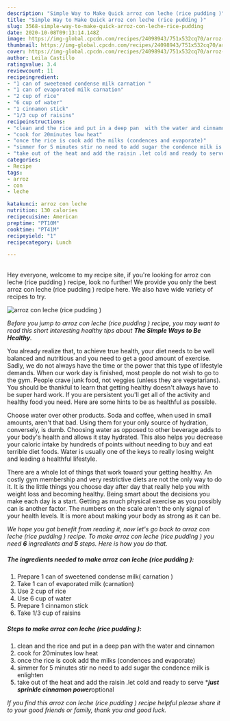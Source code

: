 ```yaml
---
description: "Simple Way to Make Quick arroz con leche (rice pudding )"
title: "Simple Way to Make Quick arroz con leche (rice pudding )"
slug: 3568-simple-way-to-make-quick-arroz-con-leche-rice-pudding
date: 2020-10-08T09:13:14.148Z
image: https://img-global.cpcdn.com/recipes/24098943/751x532cq70/arroz-con-leche-rice-pudding-recipe-main-photo.jpg
thumbnail: https://img-global.cpcdn.com/recipes/24098943/751x532cq70/arroz-con-leche-rice-pudding-recipe-main-photo.jpg
cover: https://img-global.cpcdn.com/recipes/24098943/751x532cq70/arroz-con-leche-rice-pudding-recipe-main-photo.jpg
author: Leila Castillo
ratingvalue: 3.4
reviewcount: 11
recipeingredient:
- "1 can of sweetened condense milk carnation "
- "1 can of evaporated milk carnation"
- "2 cup of rice"
- "6 cup of water"
- "1 cinnamon stick"
- "1/3 cup of raisins"
recipeinstructions:
- "clean and the rice and put in a deep pan  with the water and cinnamon"
- "cook for 20minutes low heat"
- "once the rice is cook add the milks (condences and evaporate)"
- "simmer for 5 minutes stir no need to add sugar the condence milk is enlighten"
- "take out of the heat and add the raisin .let cold and ready to serve ****just sprinkle cinnamon power***optional"
categories:
- Recipe
tags:
- arroz
- con
- leche

katakunci: arroz con leche 
nutrition: 130 calories
recipecuisine: American
preptime: "PT10M"
cooktime: "PT41M"
recipeyield: "1"
recipecategory: Lunch

---
```

<br>
Hey everyone, welcome to my recipe site, if you're looking for arroz con leche (rice pudding ) recipe, look no further! We provide you only the best arroz con leche (rice pudding ) recipe here. We also have wide variety of recipes to try.
<br>


![arroz con leche (rice pudding )](https://img-global.cpcdn.com/recipes/24098943/751x532cq70/arroz-con-leche-rice-pudding-recipe-main-photo.jpg)

<i>Before you jump to arroz con leche (rice pudding ) recipe, you may want to read this short interesting healthy tips about <strong>The Simple Ways to Be Healthy</strong>.</i>

You already realize that, to achieve true health, your diet needs to be well balanced and nutritious and you need to get a good amount of exercise. Sadly, we do not always have the time or the power that this type of lifestyle demands. When our work day is finished, most people do not wish to go to the gym. People crave junk food, not veggies (unless they are vegetarians). You should be thankful to learn that getting healthy doesn't always have to be super hard work. If you are persistent you'll get all of the activity and healthy food you need. Here are some hints to be as healthful as possible.

Choose water over other products. Soda and coffee, when used in small amounts, aren't that bad. Using them for your only source of hydration, conversely, is dumb. Choosing water as opposed to other beverage adds to your body's health and allows it stay hydrated. This also helps you decrease your caloric intake by hundreds of points without needing to buy and eat terrible diet foods. Water is usually one of the keys to really losing weight and leading a healthful lifestyle.

There are a whole lot of things that work toward your getting healthy. An costly gym membership and very restrictive diets are not the only way to do it. It is the little things you choose day after day that really help you with weight loss and becoming healthy. Being smart about the decisions you make each day is a start. Getting as much physical exercise as you possibly can is another factor. The numbers on the scale aren't the only signal of your health levels. It is more about making your body as strong as it can be. 


<i>We hope you got benefit from reading it, now let's go back to arroz con leche (rice pudding ) recipe. To make arroz con leche (rice pudding ) you need <strong>6</strong> ingredients and <strong>5</strong> steps. Here is how you do that.
</i>

##### The ingredients needed to make arroz con leche (rice pudding ):

1. Prepare 1 can of sweetened condense milk( carnation )
1. Take 1 can of evaporated milk (carnation)
1. Use 2 cup of rice
1. Use 6 cup of water
1. Prepare 1 cinnamon stick
1. Take 1/3 cup of raisins


##### Steps to make arroz con leche (rice pudding ):

1. clean and the rice and put in a deep pan  with the water and cinnamon
1. cook for 20minutes low heat
1. once the rice is cook add the milks (condences and evaporate)
1. simmer for 5 minutes stir no need to add sugar the condence milk is enlighten
1. take out of the heat and add the raisin .let cold and ready to serve ****just sprinkle cinnamon power***optional


<i>If you find this arroz con leche (rice pudding ) recipe helpful please share it to your good friends or family, thank you and good luck.</i>
